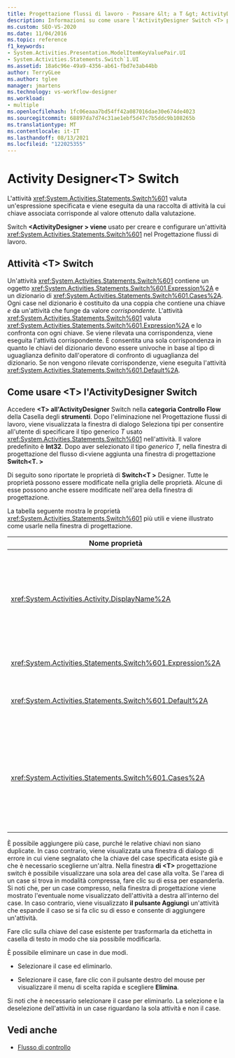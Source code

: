 ```yaml
---
title: Progettazione flussi di lavoro - Passare &lt; a T &gt; ActivityDesigner
description: Informazioni su come usare l'ActivityDesigner Switch <T> per creare e configurare un'attività Switch nel <T> Progettazione flussi di lavoro.
ms.custom: SEO-VS-2020
ms.date: 11/04/2016
ms.topic: reference
f1_keywords:
- System.Activities.Presentation.ModelItemKeyValuePair.UI
- System.Activities.Statements.Switch`1.UI
ms.assetid: 18a6c96e-49a9-4356-ab61-fbd7e3ab44bb
author: TerryGLee
ms.author: tglee
manager: jmartens
ms.technology: vs-workflow-designer
ms.workload:
- multiple
ms.openlocfilehash: 1fc06eaaa7bd54ff42a087016dae30e674de4023
ms.sourcegitcommit: 68897da7d74c31ae1ebf5d47c7b5ddc9b108265b
ms.translationtype: MT
ms.contentlocale: it-IT
ms.lasthandoff: 08/13/2021
ms.locfileid: "122025355"
---
```

# <a name="switcht-activity-designer"></a>Activity Designer\<T> Switch

L'attività <xref:System.Activities.Statements.Switch%601> valuta un'espressione specificata e viene eseguita da una raccolta di attività la cui chiave associata corrisponde al valore ottenuto dalla valutazione.

Switch **<ActivityDesigner \> viene** usato per creare e configurare un'attività <xref:System.Activities.Statements.Switch%601> nel Progettazione flussi di lavoro.

## <a name="the-switchtactivity"></a>Attività \<T> Switch

Un'attività <xref:System.Activities.Statements.Switch%601> contiene un oggetto <xref:System.Activities.Statements.Switch%601.Expression%2A> e un dizionario di <xref:System.Activities.Statements.Switch%601.Cases%2A>. Ogni case nel dizionario è costituito da una coppia che contiene una chiave *e* da un'attività che funge da valore *corrispondente.* L'attività <xref:System.Activities.Statements.Switch%601> valuta <xref:System.Activities.Statements.Switch%601.Expression%2A> e lo confronta con ogni chiave. Se viene rilevata una corrispondenza, viene eseguita l'attività corrispondente. È consentita una sola corrispondenza in quanto le chiavi del dizionario devono essere univoche in base al tipo di uguaglianza definito dall'operatore di confronto di uguaglianza del dizionario. Se non vengono rilevate corrispondenze, viene eseguita l'attività <xref:System.Activities.Statements.Switch%601.Default%2A>.

## <a name="how-to-use-the-switcht-activity-designer"></a>Come usare \<T> l'ActivityDesigner Switch

Accedere **\<T> all'ActivityDesigner** Switch nella **categoria Controllo Flow** della Casella degli **strumenti**. Dopo l'eliminazione nel Progettazione flussi di lavoro, viene  visualizzata la finestra di dialogo Seleziona tipi per consentire all'utente di specificare il tipo generico *T* usato <xref:System.Activities.Statements.Switch%601> nell'attività. Il valore predefinito è **Int32**. Dopo aver selezionato il tipo *generico T,* nella finestra di progettazione del flusso di<viene aggiunta una finestra di progettazione **Switch<T. \>**

Di seguito sono riportate le proprietà di **Switch<T \>** Designer. Tutte le proprietà possono essere modificate nella griglia delle proprietà. Alcune di esse possono anche essere modificate nell'area della finestra di progettazione.

La tabella seguente mostra le proprietà <xref:System.Activities.Statements.Switch%601> più utili e viene illustrato come usarle nella finestra di progettazione.

|Nome proprietà|Obbligatoria|Utilizzo|
|-|--------------|-|
|<xref:System.Activities.Activity.DisplayName%2A>|Falso|Specifica il nome descrittivo dell'ActivityDesigner <xref:System.Activities.Statements.Switch%601>. Il valore predefinito è Switch<Int32 \> . Il valore può essere modificato nella **finestra** Proprietà o direttamente nell'intestazione della finestra di progettazione.<br /><br /> Sebbene la proprietà <xref:System.Activities.Activity.DisplayName%2A> non sia obbligatoria, se ne consiglia l'uso.|
|<xref:System.Activities.Statements.Switch%601.Expression%2A>|Vero|Specifica l'espressione usata per confrontare le chiavi presenti nella raccolta di case al fine da identificare il case da eseguire.|
|<xref:System.Activities.Statements.Switch%601.Default%2A>||Se non vengono rilevate corrispondenze, specifica l'attività eseguita. Fare clic **sul pulsante Aggiungi un'attività** nella finestra di progettazione per aprire la **casella Predefinita** in cui è possibile eliminare l'attività.|
|<xref:System.Activities.Statements.Switch%601.Cases%2A>||Specifica i case da valutare. Per aggiungere un caso, fare clic **sul pulsante Aggiungi nuovo caso** nella parte inferiore di **Progettazione \<T>** switch. Il pulsante viene modificato in una casella di testo (casella combinata se il tipo generico selezionato durante l'aggiunta dell'opzione è \<T> String o Enum). Dopo aver aggiunto una chiave nella casella **Valore** case, l'area del case si espande e un'attività può essere eliminata in cui il testo del suggerimento "Drop activity here" (Rilascia attività qui) per definire la logica di esecuzione per il case.|

È possibile aggiungere più case, purché le relative chiavi non siano duplicate. In caso contrario, viene visualizzata una finestra di dialogo di errore in cui viene segnalato che la chiave del case specificata esiste già e che è necessario sceglierne un'altra. Nella finestra **di \<T>** progettazione switch è possibile visualizzare una sola area del case alla volta. Se l'area di un case si trova in modalità compressa, fare clic su di essa per espanderla. Si noti che, per un case compresso, nella finestra di progettazione viene mostrato l'eventuale nome visualizzato dell'attività a destra all'interno del case. In caso contrario, viene visualizzato **il pulsante Aggiungi** un'attività che espande il caso se si fa clic su di esso e consente di aggiungere un'attività.

Fare clic sulla chiave del case esistente per trasformarla da etichetta in casella di testo in modo che sia possibile modificarla.

È possibile eliminare un case in due modi.

- Selezionare il case ed eliminarlo.

- Selezionare il case, fare clic con il pulsante destro del mouse per visualizzare il menu di scelta rapida e scegliere **Elimina**.

Si noti che è necessario selezionare il case per eliminarlo. La selezione e la deselezione dell'attività in un case riguardano la sola attività e non il case.

## <a name="see-also"></a>Vedi anche

- [Flusso di controllo](../workflow-designer/control-flow-activity-designers.md)
